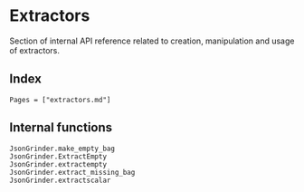 # Extractors

Section of internal API reference related to creation, manipulation and usage of extractors.

## Index

```@index
Pages = ["extractors.md"]
```

## Internal functions

```@docs
JsonGrinder.make_empty_bag
JsonGrinder.ExtractEmpty
JsonGrinder.extractempty
JsonGrinder.extract_missing_bag
JsonGrinder.extractscalar
```
